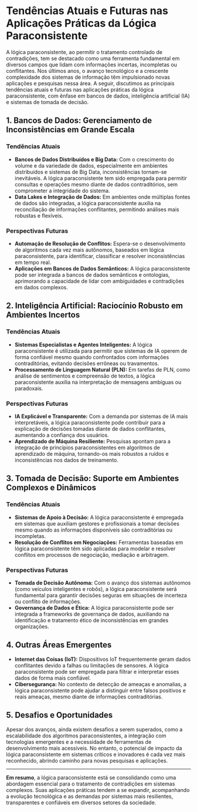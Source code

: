 
# Tendências Atuais e Futuras nas Aplicações Práticas da Lógica Paraconsistente

A lógica paraconsistente, ao permitir o tratamento controlado de contradições, tem se destacado como uma ferramenta fundamental em diversos campos que lidam com informações incertas, incompletas ou conflitantes. Nos últimos anos, o avanço tecnológico e a crescente complexidade dos sistemas de informação têm impulsionado novas aplicações e pesquisas nessa área. A seguir, discutimos as principais tendências atuais e futuras nas aplicações práticas da lógica paraconsistente, com ênfase em bancos de dados, inteligência artificial (IA) e sistemas de tomada de decisão.

## 1. Bancos de Dados: Gerenciamento de Inconsistências em Grande Escala

### Tendências Atuais

- **Bancos de Dados Distribuídos e Big Data:** Com o crescimento do volume e da variedade de dados, especialmente em ambientes distribuídos e sistemas de Big Data, inconsistências tornam-se inevitáveis. A lógica paraconsistente tem sido empregada para permitir consultas e operações mesmo diante de dados contraditórios, sem comprometer a integridade do sistema.
- **Data Lakes e Integração de Dados:** Em ambientes onde múltiplas fontes de dados são integradas, a lógica paraconsistente auxilia na reconciliação de informações conflitantes, permitindo análises mais robustas e flexíveis.

### Perspectivas Futuras

- **Automação de Resolução de Conflitos:** Espera-se o desenvolvimento de algoritmos cada vez mais autônomos, baseados em lógica paraconsistente, para identificar, classificar e resolver inconsistências em tempo real.
- **Aplicações em Bancos de Dados Semânticos:** A lógica paraconsistente pode ser integrada a bancos de dados semânticos e ontologias, aprimorando a capacidade de lidar com ambiguidades e contradições em dados complexos.

## 2. Inteligência Artificial: Raciocínio Robusto em Ambientes Incertos

### Tendências Atuais

- **Sistemas Especialistas e Agentes Inteligentes:** A lógica paraconsistente é utilizada para permitir que sistemas de IA operem de forma confiável mesmo quando confrontados com informações contraditórias, evitando decisões errôneas ou travamentos.
- **Processamento de Linguagem Natural (PLN):** Em tarefas de PLN, como análise de sentimentos e compreensão de textos, a lógica paraconsistente auxilia na interpretação de mensagens ambíguas ou paradoxais.

### Perspectivas Futuras

- **IA Explicável e Transparente:** Com a demanda por sistemas de IA mais interpretáveis, a lógica paraconsistente pode contribuir para a explicação de decisões tomadas diante de dados conflitantes, aumentando a confiança dos usuários.
- **Aprendizado de Máquina Resiliente:** Pesquisas apontam para a integração de princípios paraconsistentes em algoritmos de aprendizado de máquina, tornando-os mais robustos a ruídos e inconsistências nos dados de treinamento.

## 3. Tomada de Decisão: Suporte em Ambientes Complexos e Dinâmicos

### Tendências Atuais

- **Sistemas de Apoio à Decisão:** A lógica paraconsistente é empregada em sistemas que auxiliam gestores e profissionais a tomar decisões mesmo quando as informações disponíveis são contraditórias ou incompletas.
- **Resolução de Conflitos em Negociações:** Ferramentas baseadas em lógica paraconsistente têm sido aplicadas para modelar e resolver conflitos em processos de negociação, mediação e arbitragem.

### Perspectivas Futuras

- **Tomada de Decisão Autônoma:** Com o avanço dos sistemas autônomos (como veículos inteligentes e robôs), a lógica paraconsistente será fundamental para garantir decisões seguras em situações de incerteza ou conflito de informações.
- **Governança de Dados e Ética:** A lógica paraconsistente pode ser integrada a frameworks de governança de dados, auxiliando na identificação e tratamento ético de inconsistências em grandes organizações.

## 4. Outras Áreas Emergentes

- **Internet das Coisas (IoT):** Dispositivos IoT frequentemente geram dados conflitantes devido a falhas ou limitações de sensores. A lógica paraconsistente pode ser empregada para filtrar e interpretar esses dados de forma mais confiável.
- **Cibersegurança:** No contexto de detecção de ameaças e anomalias, a lógica paraconsistente pode ajudar a distinguir entre falsos positivos e reais ameaças, mesmo diante de informações contraditórias.

## 5. Desafios e Oportunidades

Apesar dos avanços, ainda existem desafios a serem superados, como a escalabilidade dos algoritmos paraconsistentes, a integração com tecnologias emergentes e a necessidade de ferramentas de desenvolvimento mais acessíveis. No entanto, o potencial de impacto da lógica paraconsistente em sistemas críticos e inovadores é cada vez mais reconhecido, abrindo caminho para novas pesquisas e aplicações.

---

**Em resumo**, a lógica paraconsistente está se consolidando como uma abordagem essencial para o tratamento de contradições em sistemas complexos. Suas aplicações práticas tendem a se expandir, acompanhando a evolução tecnológica e as demandas por sistemas mais resilientes, transparentes e confiáveis em diversos setores da sociedade.
```
